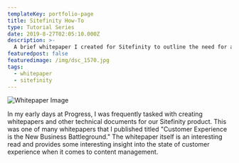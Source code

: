 ```yaml
---
templateKey: portfolio-page
title: Sitefinity How-To
type: Tutorial Series
date: 2019-8-27T02:05:10.000Z
description: >-
  A brief whitepaper I created for Sitefinity to outline the need for an engaging customer experience.
featuredpost: false
featuredimage: /img/dsc_1570.jpg
tags:
  - whitepaper
  - sitefinity
---
```

![Whitepaper Image](/img/dsc_1570.jpg "Customer Experience is the New Business Battleground")

In my early days at Progress, I was frequently tasked with creating whitepapers and other technical documents for our Sitefinity product. This was one of many whitepapers that I published titled "Customer Experience is the New Business Battleground." The whitepaper itself is an interesting read and provides some interesting insight into the state of customer experience when it comes to content management.


